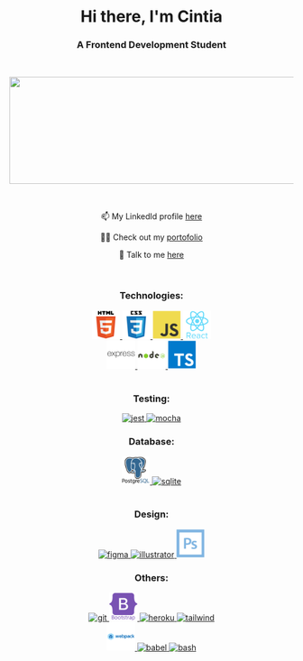 <h1 align="center">Hi there, I'm Cintia</h1>
<h3 align="center">A Frontend Development Student</h3>

<br>

<p align='center'>
    <img src='https://i.pinimg.com/originals/0b/5c/c0/0b5cc024841accd9a31a7b2daeb0e57b.gif' margin='10' width='550' height='190'/>
</p>

<br>

<div align='center'>
    <p> 📫 My LinkedId profile <a href='www.linkedin.com/in/cintia-arce-profile'>here</a></p>
    <p> 👨‍💻 Check out my <a href=https://cintia-arce-portofolio.netlify.app/> portofolio</a></p>
    <p> 🚀 Talk to me <a href='mailto:cintiaayelenarce@gmail.com'>here</a></p>
</div>

<br>

<div align='center'>
    <h3 >Technologies:</h3>
    <div>
         <a href="https://www.w3.org/html/" target="_blank" rel="noreferrer"> 
            <img src="https://raw.githubusercontent.com/devicons/devicon/master/icons/html5/html5-original-wordmark.svg" alt="html5" width="50" height="50"/> 
         </a>
        <a href="https://www.w3schools.com/css/" target="_blank" rel="noreferrer"> 
            <img src="https://raw.githubusercontent.com/devicons/devicon/master/icons/css3/css3-original-wordmark.svg" alt="css3" width="50" height="50"/> 
        </a>
        <a href="https://developer.mozilla.org/en-US/docs/Web/JavaScript" target="_blank" rel="noreferrer"> 
            <img src="https://raw.githubusercontent.com/devicons/devicon/master/icons/javascript/javascript-original.svg" alt="javascript" width="50" height="50"/> 
        </a>    
      <a href="https://reactjs.org/" target="_blank" rel="noreferrer"> 
        <img src="https://raw.githubusercontent.com/devicons/devicon/master/icons/react/react-original-wordmark.svg" alt="react" width="50" height="50"/> 
      </a> 
    </div>
    <div>
         <a href="https://expressjs.com" target="_blank" rel="noreferrer"> 
            <img src="https://raw.githubusercontent.com/devicons/devicon/master/icons/express/express-original-wordmark.svg" alt="express" width="50" height="50"/> 
         </a> 
        <a href="https://nodejs.org" target="_blank" rel="noreferrer"> 
         <img src="https://raw.githubusercontent.com/devicons/devicon/master/icons/nodejs/nodejs-original-wordmark.svg" alt="nodejs" width="50" height="50"/>
        </a>
        <a   href="https://www.typescriptlang.org/" target="_blank" rel="noreferrer"> 
            <img src="https://raw.githubusercontent.com/devicons/devicon/master/icons/typescript/typescript-original.svg" alt="typescript" width="50" height="50"/>             </a> 
    </div>    
   
</div >
  <br>

<div align='center'>
    <h3 >Testing:</h3>
        <a href="https://jestjs.io" target="_blank" rel="noreferrer"> 
            <img src="https://www.vectorlogo.zone/logos/jestjsio/jestjsio-icon.svg" alt="jest" width="50" height="50"/> 
          </a> 
      <a href="https://mochajs.org" target="_blank" rel="noreferrer"> 
        <img src="https://www.vectorlogo.zone/logos/mochajs/mochajs-icon.svg" alt="mocha" width="50" height="50"/> 
      </a>

</div >

<div align='center'>
    <h3 >Database:</h3>
       <a href="https://www.postgresql.org" target="_blank" rel="noreferrer"> 
        <img src="https://raw.githubusercontent.com/devicons/devicon/master/icons/postgresql/postgresql-original-wordmark.svg" alt="postgresql" width="50" height="50"/> 
      </a>    
    <a href="https://www.sqlite.org/" target="_blank" rel="noreferrer"> 
        <img src="https://www.vectorlogo.zone/logos/sqlite/sqlite-icon.svg" alt="sqlite" width="50" height="50"/> 
    </a> 
</div >
 
  <br>
   
 <div align='center'>
    <h3 >Design:</h3>
        <a href="https://www.figma.com/" target="_blank" rel="noreferrer"> 
            <img src="https://www.vectorlogo.zone/logos/figma/figma-icon.svg" alt="figma" width="50" height="50"/> 
        </a> 
        <a href="https://www.adobe.com/in/products/illustrator.html" target="_blank" rel="noreferrer"> 
            <img src="https://www.vectorlogo.zone/logos/adobe_illustrator/adobe_illustrator-icon.svg" alt="illustrator" width="50" height="50"/> 
        </a> 
          <a href="https://www.photoshop.com/en" target="_blank" rel="noreferrer"> 
            <img src="https://raw.githubusercontent.com/devicons/devicon/master/icons/photoshop/photoshop-line.svg" alt="photoshop" width="50" height="50"/> 
          </a> 
    </div>
   
   <div align='center'>
     <h3>Others: </h3>
    <div>
         <a href="https://git-scm.com/" target="_blank" rel="noreferrer"> 
        <img src="https://www.vectorlogo.zone/logos/git-scm/git-scm-icon.svg" alt="git" width="50" height="50"/> 
      </a>
      <a href="https://getbootstrap.com" target="_blank" rel="noreferrer"> 
        <img src="https://raw.githubusercontent.com/devicons/devicon/master/icons/bootstrap/bootstrap-plain-wordmark.svg" alt="bootstrap" width="50" height="50"/> 
      </a> 
      <a href="https://heroku.com" target="_blank" rel="noreferrer"> 
        <img src="https://www.vectorlogo.zone/logos/heroku/heroku-icon.svg" alt="heroku" width="50" height="50"/> 
      </a>
        <a href="https://tailwindcss.com/" target="_blank" rel="noreferrer"> 
            <img src="https://www.vectorlogo.zone/logos/tailwindcss/tailwindcss-icon.svg" alt="tailwind" width="50" height="50"/> 
        </a>
    </div>
    <a href="https://webpack.js.org" target="_blank" rel="noreferrer"> 
        <img src="https://raw.githubusercontent.com/devicons/devicon/d00d0969292a6569d45b06d3f350f463a0107b0d/icons/webpack/webpack-original-wordmark.svg" alt="webpack" width="50" height="50"/> 
    </a> 
    <a href="https://babeljs.io/" target="_blank" rel="noreferrer"> 
        <img src="https://www.vectorlogo.zone/logos/babeljs/babeljs-icon.svg" alt="babel" width="50" height="50"/> 
    </a> 
    <a href="https://www.gnu.org/software/bash/" target="_blank" rel="noreferrer"> 
        <img src="https://www.vectorlogo.zone/logos/gnu_bash/gnu_bash-icon.svg" alt="bash" width="50" height="50"/>
    
</div>
